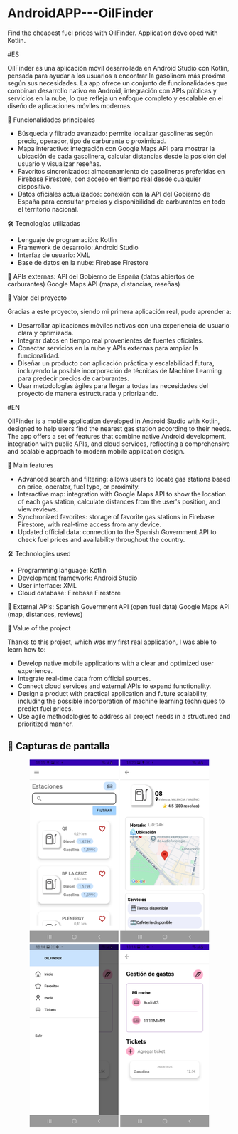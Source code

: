 # AndroidAPP---OilFinder
Find the cheapest fuel prices with OilFinder. Application developed with Kotlin.

#ES

OilFinder es una aplicación móvil desarrollada en Android Studio con Kotlin, pensada para ayudar a los usuarios a encontrar la gasolinera más próxima según sus necesidades.
La app ofrece un conjunto de funcionalidades que combinan desarrollo nativo en Android, integración con APIs públicas y servicios en la nube, lo que refleja un enfoque completo y escalable en el diseño de aplicaciones móviles modernas.

🚀 Funcionalidades principales

- Búsqueda y filtrado avanzado: permite localizar gasolineras según precio, operador, tipo de carburante o proximidad.
- Mapa interactivo: integración con Google Maps API para mostrar la ubicación de cada gasolinera, calcular distancias desde la posición del usuario y visualizar reseñas.
- Favoritos sincronizados: almacenamiento de gasolineras preferidas en Firebase Firestore, con acceso en tiempo real desde cualquier dispositivo.
- Datos oficiales actualizados: conexión con la API del Gobierno de España para consultar precios y disponibilidad de carburantes en todo el territorio nacional.

🛠️ Tecnologías utilizadas

- Lenguaje de programación: Kotlin
- Framework de desarrollo: Android Studio
- Interfaz de usuario: XML
- Base de datos en la nube: Firebase Firestore

🚩 APIs externas:
API del Gobierno de España (datos abiertos de carburantes)
Google Maps API (mapa, distancias, reseñas)

🎯 Valor del proyecto

Gracias a este proyecto, siendo mi primera aplicación real, pude aprender a:

- Desarrollar aplicaciones móviles nativas con una experiencia de usuario clara y optimizada.
- Integrar datos en tiempo real provenientes de fuentes oficiales.
- Conectar servicios en la nube y APIs externas para ampliar la funcionalidad.
- Diseñar un producto con aplicación práctica y escalabilidad futura, incluyendo la posible incorporación de técnicas de Machine Learning para predecir precios de carburantes.
- Usar metodologías ágiles para llegar a todas las necesidades del proyecto de manera estructurada y priorizando.

#EN

OilFinder is a mobile application developed in Android Studio with Kotlin, designed to help users find the nearest gas station according to their needs.
The app offers a set of features that combine native Android development, integration with public APIs, and cloud services, reflecting a comprehensive and scalable approach to modern mobile application design.

🚀 Main features

- Advanced search and filtering: allows users to locate gas stations based on price, operator, fuel type, or proximity.
- Interactive map: integration with Google Maps API to show the location of each gas station, calculate distances from the user's position, and view reviews.
- Synchronized favorites: storage of favorite gas stations in Firebase Firestore, with real-time access from any device.
- Updated official data: connection to the Spanish Government API to check fuel prices and availability throughout the country.

🛠️ Technologies used

- Programming language: Kotlin
- Development framework: Android Studio
- User interface: XML
- Cloud database: Firebase Firestore

🚩 External APIs:
Spanish Government API (open fuel data)
Google Maps API (map, distances, reviews)

🎯 Value of the project

Thanks to this project, which was my first real application, I was able to learn how to:

- Develop native mobile applications with a clear and optimized user experience.
- Integrate real-time data from official sources.
- Connect cloud services and external APIs to expand functionality.
- Design a product with practical application and future scalability, including the possible incorporation of machine learning techniques to predict fuel prices.
- Use agile methodologies to address all project needs in a structured and prioritized manner.

## 📸 Capturas de pantalla

<p align="center">
  <img src="screenshots/home.jpg" alt="Home" width="200"/>
  <img src="screenshots/map.jpg" alt="Mapa" width="200"/>
  <img src="screenshots/menu.jpg" alt="Menu" width="200"/>
  <img src="screenshots/ticket.jpg" alt="Tickets" width="200"/>
</p>

